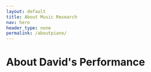 ```yaml
--- 
layout: default
title: About Music Research
nav: hero
header_type: none
permalink: /aboutpiano/
---
```

# About David's Performance
